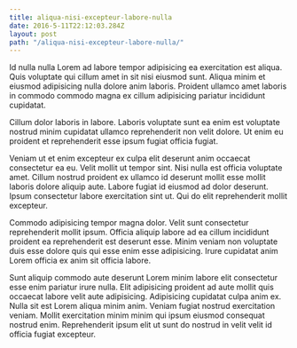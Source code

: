 ```yaml
---
title: aliqua-nisi-excepteur-labore-nulla
date: 2016-5-11T22:12:03.284Z
layout: post
path: "/aliqua-nisi-excepteur-labore-nulla/"
---
```


Id nulla nulla Lorem ad labore tempor adipisicing ea exercitation est aliqua. Quis voluptate qui cillum amet in sit nisi eiusmod sunt. Aliqua minim et eiusmod adipisicing nulla dolore anim laboris. Proident ullamco amet laboris in commodo commodo magna ex cillum adipisicing pariatur incididunt cupidatat.

Cillum dolor laboris in labore. Laboris voluptate sunt ea enim est voluptate nostrud minim cupidatat ullamco reprehenderit non velit dolore. Ut enim eu proident et reprehenderit esse ipsum fugiat officia fugiat.

Veniam ut et enim excepteur ex culpa elit deserunt anim occaecat consectetur ea eu. Velit mollit ut tempor sint. Nisi nulla est officia voluptate amet. Cillum nostrud proident ex ullamco id deserunt mollit esse mollit laboris dolore aliquip aute. Labore fugiat id eiusmod ad dolor deserunt. Ipsum consectetur labore exercitation sint ut. Qui do elit reprehenderit mollit excepteur.

Commodo adipisicing tempor magna dolor. Velit sunt consectetur reprehenderit mollit ipsum. Officia aliquip labore ad ea cillum incididunt proident ea reprehenderit est deserunt esse. Minim veniam non voluptate duis esse dolore quis qui esse enim esse adipisicing. Irure cupidatat anim Lorem officia ex anim sit officia labore.

Sunt aliquip commodo aute deserunt Lorem minim labore elit consectetur esse enim pariatur irure nulla. Elit adipisicing proident ad aute mollit quis occaecat labore velit aute adipisicing. Adipisicing cupidatat culpa anim ex. Nulla sit est Lorem aliqua minim anim. Veniam fugiat nostrud exercitation veniam. Mollit exercitation minim minim qui ipsum eiusmod consequat nostrud enim. Reprehenderit ipsum elit ut sunt do nostrud in velit velit id officia fugiat excepteur.